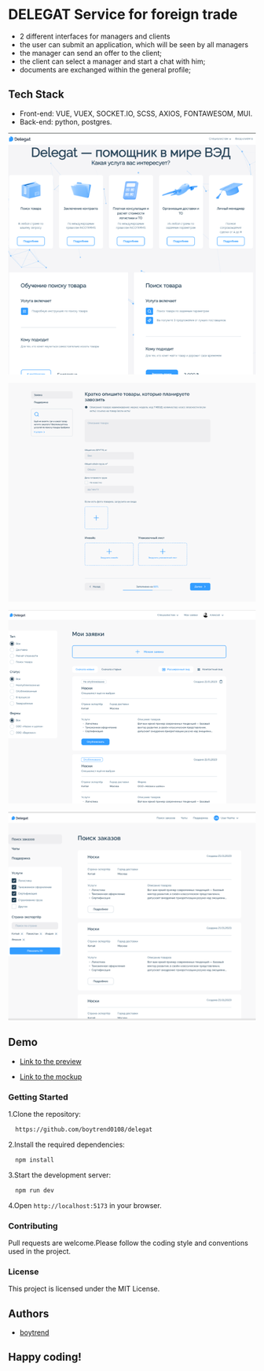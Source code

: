 # DELEGAT Service for foreign trade

- 2 different interfaces for managers and clients
- the user can submit an application, which will be seen by all managers
- the manager can send an offer to the client;
- the client can select a manager and start a chat with him;
- documents are exchanged within the general profile;

## Tech Stack

- Front-end: VUE, VUEX, SOCKET.IO, SCSS, AXIOS, FONTAWESOM, MUI.
- Back-end: python, postgres.

![App Screenshot](https://raw.githubusercontent.com/boytrend0108/delegat/master/public/delegat-home.png)

![App Screenshot](https://raw.githubusercontent.com/boytrend0108/delegat/master/public/dellegat-2.png)

![App Screenshot](https://raw.githubusercontent.com/boytrend0108/delegat/master/public/delegat-3.png)

![App Screenshot](https://raw.githubusercontent.com/boytrend0108/delegat/master/public/delegat-4.png)

## Demo

- [Link to the preview](https://boytrend0108.github.io/delegat/)

- [Link to the mockup](https://www.figma.com/design/P0JYBQHBT3StOO4axKVI4f/Delegat-4.0?node-id=0-1&t=jB6yKC99yiYRXmUX-0)

### Getting Started

1.Clone the repository:

```bash
  https://github.com/boytrend0108/delegat
```

2.Install the required dependencies:

```bash
  npm install
```

3.Start the development server:

```bash
  npm run dev
```

4.Open `http://localhost:5173` in your browser.

### Contributing

Pull requests are welcome.Please follow the coding style and conventions used in the project.

### License

This project is licensed under the MIT License.

## Authors

- [boytrend](https://github.com/boytrend0108)

## Happy coding!
